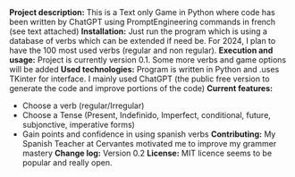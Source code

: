 ##
**Project description:**
This is a Text only Game in Python where code has been written by ChatGPT using PromptEngineering commands in french (see text attached)
**Installation:**
Just run the program which is using a database of verbs which can be extended if need be. For 2024, I plan to have the 100 most used verbs (regular and non regular).
**Execution and usage:**
Project is currently version 0.1. Some more verbs and game options will be added
**Used technologies:** Program is written in Python and .uses TKinter for interface. I mainly used ChatGPT (the public free version to generate the code and improve portions of the code)
**Current features:**
- Choose a verb (regular/Irregular) 
- Choose a Tense (Present, Indefinido, Imperfect, conditional, future, subjonctive, imperative forms)
- Gain points and confidence in using spanish verbs
**Contributing:** My Spanish Teacher at Cervantes motivated me to improve my grammer mastery 
**Change log:** Version 0.2
**License:** MIT licence seems to be popular and really open.
